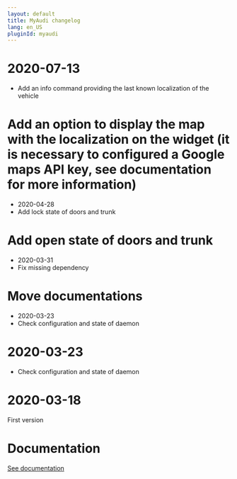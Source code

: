 ```yaml
---
layout: default
title: MyAudi changelog
lang: en_US
pluginId: myaudi
---
```


# 2020-07-13

- Add an info command providing the last known localization of the vehicle

# Add an option to display the map with the localization on the widget (it is necessary to configured a Google maps API key, see documentation for more information)

- 2020-04-28
- Add lock state of doors and trunk

# Add open state of doors and trunk

- 2020-03-31
- Fix missing dependency

# Move documentations

- 2020-03-23
- Check configuration and state of daemon

# 2020-03-23

- Check configuration and state of daemon

# 2020-03-18

First version

# Documentation

[See documentation]({{site.baseurl}}/{{page.pluginId}}/{{page.lang}})

